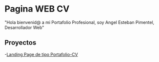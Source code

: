 # Pagina WEB CV

"Hola bienvenid@ a mi Portafolio Profesional, soy Angel Esteban Pimentel, Desarrollador Web"

## Proyectos

-[Landing Page de tipo Portafolio-CV](https://angelesteban-afk.github.io/)
